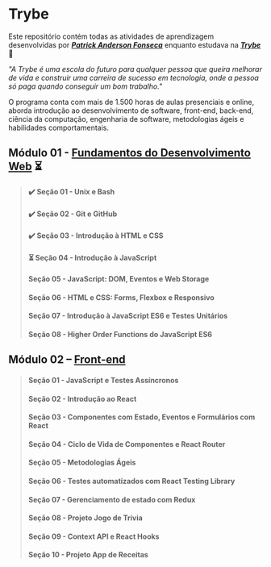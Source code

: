 # Trybe

Este repositório contém todas as atividades de aprendizagem desenvolvidas por _[**Patrick Anderson Fonseca**](https://www.linkedin.com/in/PatrickFonseca/)_ enquanto estudava na [***Trybe***](https://www.betrybe.com/) :rocket:

_"A Trybe é uma escola do futuro para qualquer pessoa que queira melhorar de vida e construir uma carreira de sucesso em tecnologia, onde a pessoa só paga quando conseguir um bom trabalho."_

O programa conta com mais de 1.500 horas de aulas presenciais e online, aborda introdução ao desenvolvimento de software, front-end, back-end, ciência da computação, engenharia de software, metodologias ágeis e habilidades comportamentais.

## Módulo 01 - [Fundamentos do Desenvolvimento Web](https://github.com/PFonsecaFV/trybe-exercicios/tree/main/m1-fundamentos) :hourglass_flowing_sand:

> #### :heavy_check_mark: Seção 01 - Unix e Bash
> #### :heavy_check_mark: Seção 02 - Git e GitHub 
> #### :heavy_check_mark: Seção 03 - Introdução à HTML e CSS
> #### :hourglass_flowing_sand: Seção 04 - Introdução à JavaScript
> #### Seção 05 - JavaScript: DOM, Eventos e Web Storage
> #### Seção 06 - HTML e CSS: Forms, Flexbox e Responsivo
> #### Seção 07 - Introdução à JavaScript ES6 e Testes Unitários
> #### Seção 08 - Higher Order Functions do JavaScript ES6

## Módulo 02 – [Front-end](https://github.com/PFonsecaFV/trybe-exercicios/tree/main/m2-front-end)

> #### Seção 01 - JavaScript e Testes Assíncronos
> #### Seção 02 - Introdução ao React
> #### Seção 03 - Componentes com Estado, Eventos e Formulários com React
> #### Seção 04 - Ciclo de Vida de Componentes e React Router
> #### Seção 05 - Metodologias Ágeis
> #### Seção 06 - Testes automatizados com React Testing Library
> #### Seção 07 - Gerenciamento de estado com Redux
> #### Seção 08 - Projeto Jogo de Trivia
> #### Seção 09 - Context API e React Hooks
> #### Seção 10 - Projeto App de Receitas

